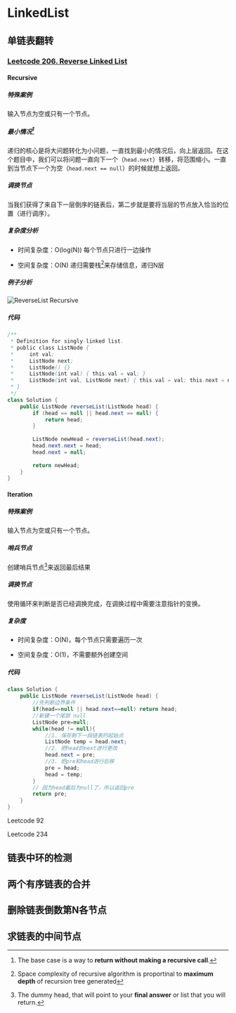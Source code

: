 # LinkedList

## 单链表翻转

### [Leetcode 206. Reverse Linked List](https://leetcode.com/problems/reverse-linked-list/)

#### Recursive

##### 特殊案例

输入节点为空或只有一个节点。

##### 最小情况[^1]

递归的核心是将大问题转化为小问题，一直找到最小的情况后，向上层返回。在这个题目中，我们可以将问题一直向下一个（`head.next`）转移，将范围缩小。一直到当节点下一个为空（`head.next == null`）的时候就想上返回。

##### 调换节点

当我们获得了来自下一层倒序的链表后，第二步就是要将当层的节点放入恰当的位置（进行调序）。

##### 复杂度分析

- 时间复杂度：O(log(N)) 每个节点只进行一边操作

- 空间复杂度：O(N) 递归需要栈[^2]来存储信息，递归N层

##### 例子分析

![ReverseList Recursive](https://zexi-typora.oss-cn-beijing.aliyuncs.com/picgo/ReverseList%20Recursive%20(1).png)

##### 代码

```java
/**
 * Definition for singly-linked list.
 * public class ListNode {
 *     int val;
 *     ListNode next;
 *     ListNode() {}
 *     ListNode(int val) { this.val = val; }
 *     ListNode(int val, ListNode next) { this.val = val; this.next = next; }
 * }
 */
class Solution {
    public ListNode reverseList(ListNode head) {
        if (head == null || head.next == null) {
            return head;
        }
        
        ListNode newHead = reverseList(head.next);
        head.next.next = head;
        head.next = null;
        
        return newHead;
    }
}
```



#### Iteration

##### 特殊案例

输入节点为空或只有一个节点。

##### 哨兵节点

创建哨兵节点[^3]来返回最后结果

##### 调换节点

使用循环来判断是否已经调换完成，在调换过程中需要注意指针的变换。

##### 复杂度

- 时间复杂度：O(N)，每个节点只需要遍历一次

- 空间复杂度：O(1)，不需要额外创建空间

##### 代码

```java
class Solution {
    public ListNode reverseList(ListNode head) {
        //先判断边界条件
        if(head==null || head.next==null) return head;
        //新建一个尾部 null
        ListNode pre=null;
        while(head != null){
            //1. 保存剩下一段链表的起始点
            ListNode temp = head.next;
            //2. 把head的next进行更改
            head.next = pre;
            //3. 把pre和head进行后移
            pre = head;
            head = temp;
        }
        // 因为head最后为null了，所以返回pre
        return pre;
    }
}
```

Leetcode 92

Leetcode 234



## 链表中环的检测

## 两个有序链表的合并

## 删除链表倒数第N各节点

## 求链表的中间节点







[^1]: The base case is a way to **return without making a recursive call**.
[^2]: Space complexity of recursive algorithm is proportinal to **maximum depth** of recursion tree generated
[^3]: The dummy head, that will point to your **final answer** or list that you will return.

